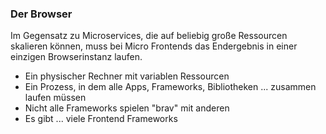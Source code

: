 ### Der Browser

Im Gegensatz zu Microservices, die auf beliebig große Ressourcen skalieren können, muss bei Micro Frontends das Endergebnis in einer einzigen Browserinstanz laufen.

- Ein physischer Rechner mit variablen Ressourcen
- Ein Prozess, in dem alle Apps, Frameworks, Bibliotheken ... zusammen laufen müssen
- Nicht alle Frameworks spielen "brav" mit anderen
- Es gibt ... viele Frontend Frameworks
